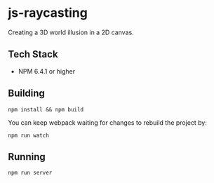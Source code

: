 # js-raycasting
Creating a 3D world illusion in a 2D canvas. 

## Tech Stack
* NPM 6.4.1 or higher

## Building
```
npm install && npm build
```

You can keep webpack waiting for changes to rebuild the project by:
``` 
npm run watch
```

## Running
```
npm run server
```
